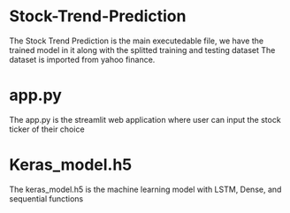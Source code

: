 # Stock-Trend-Prediction
The Stock Trend Prediction is the main executedable file, we have the trained model in it 
along with the splitted training and testing dataset
The dataset is imported from yahoo finance.
# app.py
The app.py is the streamlit web application where user can input the stock ticker 
of their choice
# Keras_model.h5
The keras_model.h5 is the machine learning model with LSTM, Dense, and sequential functions
